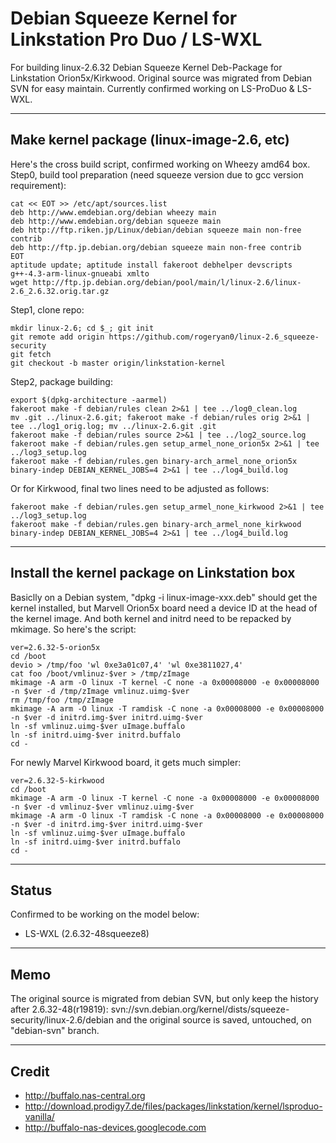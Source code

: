 Debian Squeeze Kernel for Linkstation Pro Duo / LS-WXL
======================================================

For building linux-2.6.32 Debian Squeeze Kernel Deb-Package for Linkstation Orion5x/Kirkwood.
Original source was migrated from Debian SVN for easy maintain.
Currently confirmed working on LS-ProDuo & LS-WXL.

----
Make kernel package (linux-image-2.6, etc)
----

Here's the cross build script, confirmed working on Wheezy amd64 box.
Step0, build tool preparation (need squeeze version due to gcc version requirement):

	cat << EOT >> /etc/apt/sources.list
	deb http://www.emdebian.org/debian wheezy main
	deb http://www.emdebian.org/debian squeeze main
	deb http://ftp.riken.jp/Linux/debian/debian squeeze main non-free contrib
	deb http://ftp.jp.debian.org/debian squeeze main non-free contrib
	EOT
	aptitude update; aptitude install fakeroot debhelper devscripts g++-4.3-arm-linux-gnueabi xmlto
	wget http://ftp.jp.debian.org/debian/pool/main/l/linux-2.6/linux-2.6_2.6.32.orig.tar.gz

Step1, clone repo:

	mkdir linux-2.6; cd $_; git init
	git remote add origin https://github.com/rogeryan0/linux-2.6_squeeze-security
	git fetch
	git checkout -b master origin/linkstation-kernel

Step2, package building:

	export $(dpkg-architecture -aarmel)
	fakeroot make -f debian/rules clean 2>&1 | tee ../log0_clean.log
	mv .git ../linux-2.6.git; fakeroot make -f debian/rules orig 2>&1 | tee ../log1_orig.log; mv ../linux-2.6.git .git
	fakeroot make -f debian/rules source 2>&1 | tee ../log2_source.log
	fakeroot make -f debian/rules.gen setup_armel_none_orion5x 2>&1 | tee ../log3_setup.log
	fakeroot make -f debian/rules.gen binary-arch_armel_none_orion5x binary-indep DEBIAN_KERNEL_JOBS=4 2>&1 | tee ../log4_build.log

Or for Kirkwood, final two lines need to be adjusted as follows:

	fakeroot make -f debian/rules.gen setup_armel_none_kirkwood 2>&1 | tee ../log3_setup.log
	fakeroot make -f debian/rules.gen binary-arch_armel_none_kirkwood binary-indep DEBIAN_KERNEL_JOBS=4 2>&1 | tee ../log4_build.log


----
Install the kernel package on Linkstation box
----

Basiclly on a Debian system, "dpkg -i linux-image-xxx.deb" should get the kernel installed, but Marvell Orion5x board need a device ID at the head of the kernel image. And both kernel and initrd need to be repacked by mkimage. So here's the script:

	ver=2.6.32-5-orion5x
	cd /boot
	devio > /tmp/foo 'wl 0xe3a01c07,4' 'wl 0xe3811027,4'
	cat foo /boot/vmlinuz-$ver > /tmp/zImage
	mkimage -A arm -O linux -T kernel -C none -a 0x00008000 -e 0x00008000 -n $ver -d /tmp/zImage vmlinuz.uimg-$ver
	rm /tmp/foo /tmp/zImage
	mkimage -A arm -O linux -T ramdisk -C none -a 0x00008000 -e 0x00008000 -n $ver -d initrd.img-$ver initrd.uimg-$ver
	ln -sf vmlinuz.uimg-$ver uImage.buffalo
	ln -sf initrd.uimg-$ver initrd.buffalo
	cd -

For newly Marvel Kirkwood board, it gets much simpler:

	ver=2.6.32-5-kirkwood
	cd /boot
	mkimage -A arm -O linux -T kernel -C none -a 0x00008000 -e 0x00008000 -n $ver -d vmlinuz-$ver vmlinuz.uimg-$ver
	mkimage -A arm -O linux -T ramdisk -C none -a 0x00008000 -e 0x00008000 -n $ver -d initrd.img-$ver initrd.uimg-$ver
	ln -sf vmlinuz.uimg-$ver uImage.buffalo
	ln -sf initrd.uimg-$ver initrd.buffalo
	cd -


----
Status
----

Confirmed to be working on the model below:

 - LS-WXL (2.6.32-48squeeze8)


----
Memo
----

The original source is migrated from debian SVN, but only keep the history after 2.6.32-48(r19819):
	svn://svn.debian.org/kernel/dists/squeeze-security/linux-2.6/debian
and the original source is saved, untouched, on "debian-svn" branch.


----
Credit
----

- http://buffalo.nas-central.org
- http://download.prodigy7.de/files/packages/linkstation/kernel/lsproduo-vanilla/
- http://buffalo-nas-devices.googlecode.com
